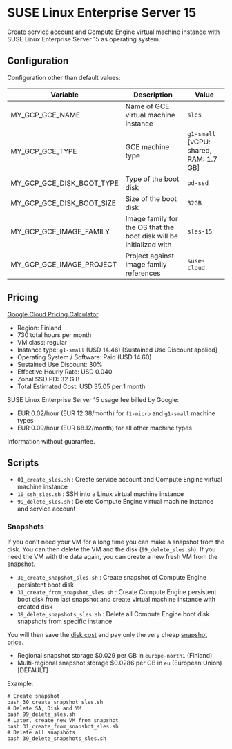 # SUSE Linux Enterprise Server 15

Create service account and Compute Engine virtual machine instance with SUSE Linux Enterprise Server 15 as operating system.

## Configuration

Configuration other than default values:

| Variable | Description | Value |
|----------|-------------|-------|
| MY_GCP_GCE_NAME | Name of GCE virtual machine instance | `sles` |
| MY_GCP_GCE_TYPE | GCE machine type | `g1-small` [vCPU: shared, RAM: 1.7 GB] |
| MY_GCP_GCE_DISK_BOOT_TYPE | Type of the boot disk | `pd-ssd` |
| MY_GCP_GCE_DISK_BOOT_SIZE | Size of the boot disk | `32GB` |
| MY_GCP_GCE_IMAGE_FAMILY | Image family for the OS that the boot disk will be initialized with | `sles-15` |
| MY_GCP_GCE_IMAGE_PROJECT | Project against image family references | `suse-cloud` |

## Pricing

[Google Cloud Pricing Calculator](https://cloud.google.com/products/calculator/#id=246c521f-cae2-4ad5-b787-32cd001330aa)

* Region: Finland
* 730 total hours per month
* VM class: regular
* Instance type: `g1-small` (USD 14.46) [Sustained Use Discount applied]
* Operating System / Software: Paid (USD 14.60)
* Sustained Use Discount: 30%
* Effective Hourly Rate: USD 0.040
* Zonal SSD PD: 32 GiB
* Total Estimated Cost: USD 35.05 per 1 month

SUSE Linux Enterprise Server 15 usage fee billed by Google:

* EUR 0.02/hour (EUR 12.38/month) for `f1-micro` and `g1-small` machine types
* EUR 0.09/hour (EUR 68.12/month) for all other machine types

Information without guarantee.

## Scripts

* `01_create_sles.sh` : Create service account and Compute Engine virtual machine instance
* `10_ssh_sles.sh`    : SSH into a Linux virtual machine instance
* `99_delete_sles.sh` : Delete Compute Engine virtual machine instance and service account


### Snapshots

If you don't need your VM for a long time you can make a snapshot from the disk.
You can then delete the VM and the disk (`99_delete_sles.sh`).
If you need the VM with the data again, you can create a new fresh VM from the snapshot.

* `30_create_snapshot_sles.sh`      : Create snapshot of Compute Engine persistent boot disk
* `31_create_from_snapshot_sles.sh` : Create Compute Engine persistent boot disk from last snapshot and create virtual machine instance with created disk
* `39_delete_snapshots_sles.sh`     : Delete all Compute Engine boot disk snapshots from specific instance

You will then save the [disk cost](https://cloud.google.com/compute/all-pricing#disk) and pay only the very cheap [snapshot price](https://cloud.google.com/compute/all-pricing#disk).

* Regional snapshot storage $0.029 per GB in `europe-north1` (Finland)
* Multi-regional snapshot storage $0.0286 per GB in `eu` (European Union) [DEFAULT]

Example:

```shell
# Create snapshot
bash 30_create_snapshot_sles.sh
# Delete SA, Disk and VM
bash 99_delete_sles.sh
# Later, create new VM from snapshot
bash 31_create_from_snapshot_sles.sh
# Delete all snapshots
bash 39_delete_snapshots_sles.sh
```